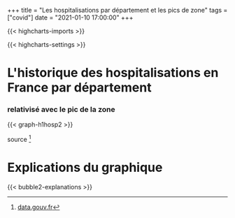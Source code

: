 +++
title = "Les hospitalisations par département et les pics de zone"
tags = ["covid"]
date = "2021-01-10 17:00:00"
+++


{{< highcharts-imports >}}

{{< highcharts-settings >}}

# L'historique des hospitalisations en France par département <a name="graphique"></a>
### relativisé avec le pic de la zone

{{< graph-h1hosp2 >}}

source [^1]

# Explications du graphique <a name="explications"></a>

{{< bubble2-explanations >}}

[^1]: [data.gouv.fr](https://www.data.gouv.fr/fr/datasets/donnees-hospitalieres-relatives-a-lepidemie-de-covid-19/)